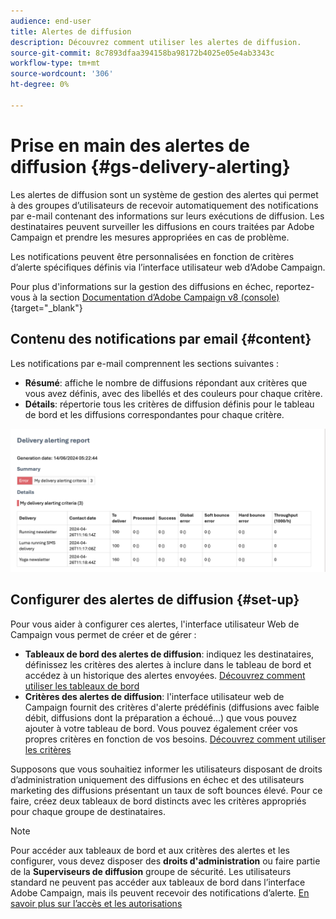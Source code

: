 ```yaml
---
audience: end-user
title: Alertes de diffusion
description: Découvrez comment utiliser les alertes de diffusion.
source-git-commit: 8c7893dfaa394158ba98172b4025e05e4ab3343c
workflow-type: tm+mt
source-wordcount: '306'
ht-degree: 0%

---
```



# Prise en main des alertes de diffusion {#gs-delivery-alerting}

Les alertes de diffusion sont un système de gestion des alertes qui permet à des groupes d’utilisateurs de recevoir automatiquement des notifications par e-mail contenant des informations sur leurs exécutions de diffusion. Les destinataires peuvent surveiller les diffusions en cours traitées par Adobe Campaign et prendre les mesures appropriées en cas de problème.

Les notifications peuvent être personnalisées en fonction de critères d’alerte spécifiques définis via l’interface utilisateur web d’Adobe Campaign.

Pour plus d&#39;informations sur la gestion des diffusions en échec, reportez-vous à la section [Documentation d’Adobe Campaign v8 (console)](https://experienceleague.adobe.com/en/docs/campaign/campaign-v8/send/failures/delivery-failures#send){target="_blank"}

## Contenu des notifications par email {#content}

Les notifications par e-mail comprennent les sections suivantes :

* **Résumé**: affiche le nombre de diffusions répondant aux critères que vous avez définis, avec des libellés et des couleurs pour chaque critère.
* **Détails**: répertorie tous les critères de diffusion définis pour le tableau de bord et les diffusions correspondantes pour chaque critère.

![](assets/alerting-email.png)

## Configurer des alertes de diffusion {#set-up}

Pour vous aider à configurer ces alertes, l&#39;interface utilisateur Web de Campaign vous permet de créer et de gérer :

* **Tableaux de bord des alertes de diffusion**: indiquez les destinataires, définissez les critères des alertes à inclure dans le tableau de bord et accédez à un historique des alertes envoyées. [Découvrez comment utiliser les tableaux de bord](../msg/delivery-alerting-dashboards.md)
* **Critères des alertes de diffusion**: l&#39;interface utilisateur web de Campaign fournit des critères d&#39;alerte prédéfinis (diffusions avec faible débit, diffusions dont la préparation a échoué...) que vous pouvez ajouter à votre tableau de bord. Vous pouvez également créer vos propres critères en fonction de vos besoins. [Découvrez comment utiliser les critères](../msg/delivery-alerting-criteria.md)

Supposons que vous souhaitiez informer les utilisateurs disposant de droits d’administration uniquement des diffusions en échec et des utilisateurs marketing des diffusions présentant un taux de soft bounces élevé. Pour ce faire, créez deux tableaux de bord distincts avec les critères appropriés pour chaque groupe de destinataires.

>[!NOTE]
>
>Pour accéder aux tableaux de bord et aux critères des alertes et les configurer, vous devez disposer des **droits d&#39;administration** ou faire partie de la **Superviseurs de diffusion** groupe de sécurité. Les utilisateurs standard ne peuvent pas accéder aux tableaux de bord dans l’interface Adobe Campaign, mais ils peuvent recevoir des notifications d’alerte. [En savoir plus sur l’accès et les autorisations](../get-started/permissions.md)
